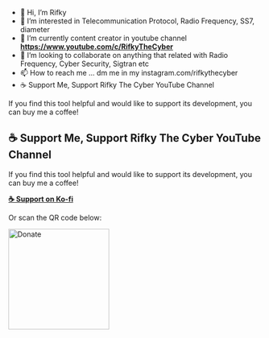 - 👋 Hi, I’m Rifky
- 👀 I’m interested in Telecommunication Protocol, Radio Frequency, SS7, diameter
- 🌱 I’m currently content creator in youtube channel **https://www.youtube.com/c/RifkyTheCyber**
- 💞️ I’m looking to collaborate on anything that related with Radio Frequency, Cyber Security, Sigtran etc
- 📫 How to reach me ... dm me in my instagram.com/rifkythecyber
- ☕ Support Me, Support Rifky The Cyber YouTube Channel

If you find this tool helpful and would like to support its development, you can buy me a coffee!

## ☕ Support Me, Support Rifky The Cyber YouTube Channel

If you find this tool helpful and would like to support its development, you can buy me a coffee!

**[☕ Support on Ko-fi](https://ko-fi.com/rifkythecyber)**

Or scan the QR code below:

<img src="https://github.com/user-attachments/assets/a6529b25-06eb-4072-9077-6682aad0807a" alt="Donate" width="200">

<!---
arifkyi/arifkyi is a ✨ special ✨ repository because its `README.md` (this file) appears on your GitHub profile.
You can click the Preview link to take a look at your changes.
--->
